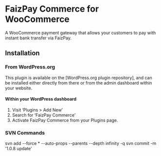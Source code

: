 # FaizPay Commerce for WooCommerce

A WooCommerce payment gateway that allows your customers to pay with instant bank transfer via FaizPay.

## Installation

### From WordPress.org

This plugin is available on the [WordPress.org plugin repository], and can be installed either directly from there or from the admin dashboard within your website.

#### Within your WordPress dashboard
1. Visit ‘Plugins > Add New’
2. Search for ‘FaizPay Commerce’
3. Activate FaizPay Commerce from your Plugins page.

### SVN Commands
svn add --force * --auto-props --parents --depth infinity -q
svn commit -m '1.0.8 update'
